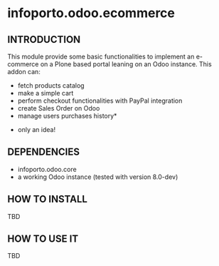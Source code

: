 infoporto.odoo.ecommerce
========================

INTRODUCTION
------------

This module provide some basic functionalities to implement an e-commerce on a Plone based portal leaning on an Odoo instance. 
This addon can:

- fetch products catalog
- make a simple cart
- perform checkout functionalities with PayPal integration
- create Sales Order on Odoo
- manage users purchases history*

* only an idea!


DEPENDENCIES
------------

- infoporto.odoo.core
- a working Odoo instance (tested with version 8.0-dev)


HOW TO INSTALL
--------------

TBD


HOW TO USE IT
-------------

TBD
